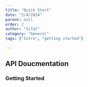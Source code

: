 ```yaml
---
title: "Quick Start"
date: "2/4/2024"
parent: null
order: 2
author: "Sifat"
category: "General"
tags: ["Intro", "getting started"]

---
```


## API Doucmentation


### Getting Started